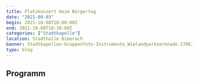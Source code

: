 ```yaml
---
title: Platzkonzert beim Bürgertag
date: "2021-09-03"
begin: 2021-10-08T18:00:00Z
end: 2021-10-08T18:30:00Z
categories: ["Stadtkapelle"]
location: Stadthalle Biberach
banner: Stadtkapellen-Gruppenfoto-Instrumente_Wielandparkserenade-170630_01_Web.jpg
type: blog
---
```

## Programm

